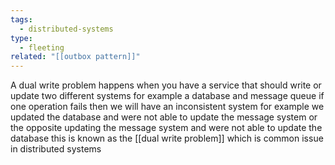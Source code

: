 ```yaml
---
tags:
  - distributed-systems
type:
  - fleeting
related: "[[outbox pattern]]"
---
```

A dual write problem happens when you have a service that should write or update two different systems for example a database and message queue if one operation fails then we will have an inconsistent system for example we updated the database and were not able to update the message system or the opposite updating the message system and were not able to update the database this is known as the [[dual write problem]] which is common issue in distributed systems
